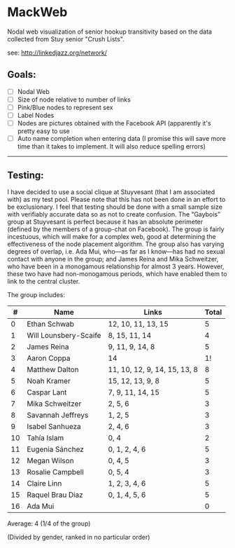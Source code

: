 MackWeb
=======

Nodal web visualization of senior hookup transitivity based on the data collected from Stuy senior "Crush Lists".

see: http://linkedjazz.org/network/

## Goals: 

- [ ] Nodal Web
- [ ] Size of node relative to number of links
- [ ] Pink/Blue nodes to represent sex
- [ ] Label Nodes
- [ ] Nodes are pictures obtained with the Facebook API (apparently it's pretty easy to use
- [ ] Auto name completion when entering data (I promise this will save more time than it takes to implement. It will also reduce spelling errors)

-------------------------------
## Testing:

I have decided to use a social clique at Stuyvesant (that I am associated with) as my test pool. Please note that this has not been done in an effort to be exclusionary. I feel that testing should be done with a small sample size with verifiably accurate data so as not to create confusion. The “Gaybois” group at Stuyvesant is perfect because it has an absolute perimeter (defined by the members of a group-chat on Facebook).  The group is fairly incestuous, which will make for a complex web, good at determining the effectiveness of the node placement algorithm. The group also has varying degrees of overlap, i.e. Ada Mui, who—as far as I know—has had no sexual contact with anyone in the group; and James Reina and Mika Schweitzer, who have been in a monogamous relationship for almost 3 years. However, these two have had non-monogamous periods, which have enabled them to link to the central cluster.
 
The group includes:

| # | Name | Links | Total
----|------|-------|------
0  |Ethan Schwab | 12, 10, 11, 13, 15 | 5
1  |Will Lounsbery-Scaife | 8, 15, 11, 14 | 4
2  |James Reina | 9, 11, 9, 14, 8 | 5
3  |Aaron Coppa | 14 | 1!
4  |Matthew Dalton| 11, 10, 12, 9, 14, 15, 13, 8 | 8
5  |Noah Kramer| 15, 12, 13, 9, 8 | 5
6  |Caspar Lant | 7, 9, 11, 14, 15 | 5
7  |Mika Schweitzer| 2, 5, 6 | 3
8  |Savannah Jeffreys| 1, 2, 5 | 3 
9 |Isabel Sanhueza| 2, 4, 6 | 3
10 |Tahía Islam| 0, 4 | 2
11 |Eugenia Sánchez| 0, 1, 2, 4, 6 | 5
12 |Megan Wilson| 0, 4, 5 | 3 
13 |Rosalie Campbell| 0, 5, 4 | 3
14 |Claire Linn| 1, 2, 3, 4, 6 | 5
15 |Raquel Brau Diaz| 0, 1, 4, 5, 6 | 5 
16 |Ada Mui| | 0

Average: 4 (1/4 of the group)

(Divided by gender, ranked in no particular order)



